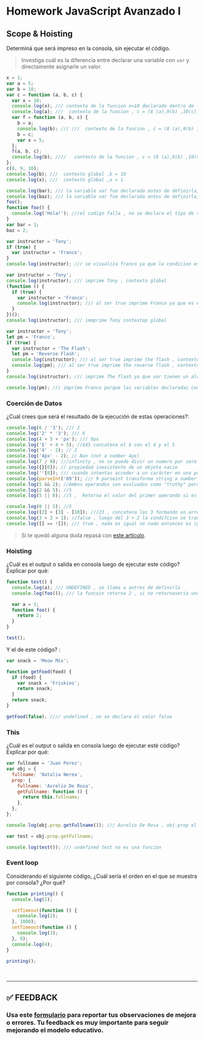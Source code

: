 # Homework JavaScript Avanzado I

## Scope & Hoisting

Determiná que será impreso en la consola, sin ejecutar el código.

> Investiga cuál es la diferencia entre declarar una variable con `var` y directamente asignarle un valor.

```javascript
x = 1;
var a = 5;
var b = 10;
var c = function (a, b, c) {
  var x = 10;
  console.log(x); /// contexto de la funcion x=10 declarado dentro de la funcion
  console.log(a); ///  contexto de la funcion , c = (8 (a),9(b) ,10(c)), a = 8
  var f = function (a, b, c) {
    b = a;
    console.log(b); /// ///  contexto de la funcion , c = (8 (a),9(b) ,10(c)), b = 8
    b = c;
    var x = 5;
  };
  f(a, b, c);
  console.log(b); ////   contexto de la funcion , c = (8 (a),9(b) ,10(c)), b = 9
};
c(8, 9, 10);
console.log(b); ///  contexto global ,b = 10
console.log(x); ///  contexto global ,x = 1
```

```javascript
console.log(bar); /// la variable var fue declarada antes de definirla, undefined
console.log(baz); /// la variable var fue declarada antes de definirla, undefined
foo();
function foo() {
  console.log('Hola!'); ///el codigo falla , no se declara el tipo de varibale que es baz antes de ejecutarla
}
var bar = 1;
baz = 2;
```

```javascript
var instructor = 'Tony';
if (true) {
  var instructor = 'Franco';
}
console.log(instructor); /// se visualiza franco ya que la condicion es true ,
```

```javascript
var instructor = 'Tony';
console.log(instructor); /// imprime Tony , contexto global
(function () {
  if (true) {
    var instructor = 'Franco';
    console.log(instructor); /// al ser true imprime Franco ya que es el contexto de la funcion
  }
})();
console.log(instructor); /// immprime Tony contextop global
```

```javascript
var instructor = 'Tony';
let pm = 'Franco';
if (true) {
  var instructor = 'The Flash';
  let pm = 'Reverse Flash';
  console.log(instructor); /// al ser true imprime the flash , contexto de la funcion
  console.log(pm); /// al ser true imprime the reverse flash , contexto de la funcion
}
console.log(instructor); /// imprime The flash ya que var tienen un alcance de función , si se declaran fuera de una función, un alcance global.

console.log(pm); /// imprime Franco porque las variables declaradas con let tienen un alcance de bloque, solo están disponibles dentro del bloque en el que se declaran
```

### Coerción de Datos

¿Cuál crees que será el resultado de la ejecución de estas operaciones?:

```javascript
console.log(6 / '3'); /// 2
console.log('2' * '3'); /// 6
console.log(4 + 5 + 'px'); /// 9px
console.log('$' + 4 + 5); //$45 concatena el $ con el 4 y el 5
console.log('4' - 2); // 2
console.log('4px' - 2); // Nan (not a number 4px)
console.log(7 / 0); ///infinity , no se puede divir un numero por sero
console.log({}[0]); // propiedad inexistente de un objeto vacio
console.log(''[0]); /// cuando intentas acceder a un carácter en una posición específica de un string vacío o de un string que no tiene suficientes caracteres,devuelve undefined
console.log(parseInt('09')); /// 9 parseint transforma string a number
console.log(5 && 2); //Ambos operandos son evaluados como "truthy" porque tienen un valor distinto de 0, NaN, null, undefined, false o una cadena de texto vacía ''. Por lo tanto, cuando se evalúa la expresión 5 && 2, ambos operandos son "truthy" y el operador && devuelve el valor del segundo operando, que es 2.
console.log(2 && 5); //5
console.log(5 || 0); //5 ,  Retorna el valor del primer operando si es evaluado como "truthy" (valor que se considera verdadero en un contexto booleano). Si el primer operando es evaluado como "falsy", se devuelve el valor del segundo operando.

console.log(0 || 5); //5
console.log([3] + [3] - [10]); ///23 , concatena los 3 formando un arreglo de [33 ] y como el - no realiza ninguna funcion termina
console.log(3 > 2 > 1); //false , luego del 3 > 2 la condifcion se transforma en true , true =1 y no es mayor a 1
console.log([] == ![]); /// true , nada es igual no nada entonces es igual a true
```

> Si te quedó alguna duda repasá con [este artículo](http://javascript.info/tutorial/object-conversion).

### Hoisting

¿Cuál es el output o salida en consola luego de ejecutar este código? Explicar por qué:

```javascript
function test() {
  console.log(a); /// UNDEFINED , se llama a antres de definirla
  console.log(foo()); /// la funcoin retorna 2 , si no retornaseria undefined

  var a = 1;
  function foo() {
    return 2;
  }
}

test();
```

Y el de este código? :

```javascript
var snack = 'Meow Mix';

function getFood(food) {
  if (food) {
    var snack = 'Friskies';
    return snack;
  }
  return snack;
}

getFood(false); //// undefined , no se declara el valor false
```

### This

¿Cuál es el output o salida en consola luego de ejecutar esté código? Explicar por qué:

```javascript
var fullname = 'Juan Perez';
var obj = {
  fullname: 'Natalia Nerea',
  prop: {
    fullname: 'Aurelio De Rosa',
    getFullname: function () {
      return this.fullname;
    },
  },
};

console.log(obj.prop.getFullname()); /// Aurelio De Rosa , obj.prop el fullaname es aurelio rosa , y ejecuta la funcion denrto del prop

var test = obj.prop.getFullname;

console.log(test()); /// undefined test no es una funcion
```

### Event loop

Considerando el siguiente código, ¿Cuál sería el orden en el que se muestra por consola? ¿Por qué?

```javascript
function printing() {
  console.log(1);

  setTimeout(function () {
    console.log(2);
  }, 1000);
  setTimeout(function () {
    console.log(3);
  }, 0);
  console.log(4);
}

printing();
```

</br >

---

## **✅ FEEDBACK**

### Usa este [**formulario**](https://docs.google.com/forms/d/e/1FAIpQLSe1MybH_Y-xcp1RP0jKPLndLdJYg8cwyHkSb9MwSrEjoxyzWg/viewform) para reportar tus observaciones de mejora o errores. Tu feedback es muy importante para seguir mejorando el modelo educativo.
